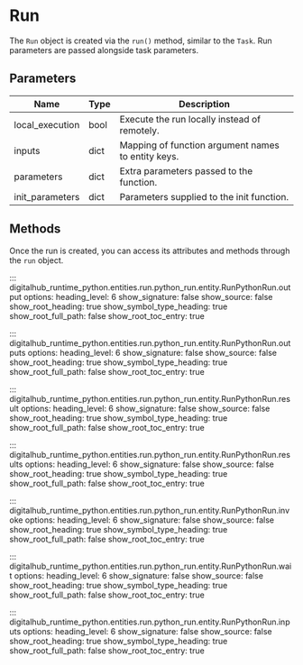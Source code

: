 # Run

The `Run` object is created via the `run()` method, similar to the `Task`. Run parameters are passed alongside task parameters.

## Parameters

| Name | Type | Description |
| --- | --- | --- |
| local_execution | bool | Execute the run locally instead of remotely. |
| inputs | dict | Mapping of function argument names to entity keys. |
| parameters | dict | Extra parameters passed to the function. |
| init_parameters | dict | Parameters supplied to the init function. |

## Methods

Once the run is created, you can access its attributes and methods through the `run` object.

::: digitalhub_runtime_python.entities.run.python_run.entity.RunPythonRun.output
    options:
        heading_level: 6
        show_signature: false
        show_source: false
        show_root_heading: true
        show_symbol_type_heading: true
        show_root_full_path: false
        show_root_toc_entry: true

::: digitalhub_runtime_python.entities.run.python_run.entity.RunPythonRun.outputs
    options:
        heading_level: 6
        show_signature: false
        show_source: false
        show_root_heading: true
        show_symbol_type_heading: true
        show_root_full_path: false
        show_root_toc_entry: true

::: digitalhub_runtime_python.entities.run.python_run.entity.RunPythonRun.result
    options:
        heading_level: 6
        show_signature: false
        show_source: false
        show_root_heading: true
        show_symbol_type_heading: true
        show_root_full_path: false
        show_root_toc_entry: true

::: digitalhub_runtime_python.entities.run.python_run.entity.RunPythonRun.results
    options:
        heading_level: 6
        show_signature: false
        show_source: false
        show_root_heading: true
        show_symbol_type_heading: true
        show_root_full_path: false
        show_root_toc_entry: true

::: digitalhub_runtime_python.entities.run.python_run.entity.RunPythonRun.invoke
    options:
        heading_level: 6
        show_signature: false
        show_source: false
        show_root_heading: true
        show_symbol_type_heading: true
        show_root_full_path: false
        show_root_toc_entry: true

::: digitalhub_runtime_python.entities.run.python_run.entity.RunPythonRun.wait
    options:
        heading_level: 6
        show_signature: false
        show_source: false
        show_root_heading: true
        show_symbol_type_heading: true
        show_root_full_path: false
        show_root_toc_entry: true

::: digitalhub_runtime_python.entities.run.python_run.entity.RunPythonRun.inputs
    options:
        heading_level: 6
        show_signature: false
        show_source: false
        show_root_heading: true
        show_symbol_type_heading: true
        show_root_full_path: false
        show_root_toc_entry: true
